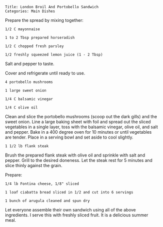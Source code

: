 ~~~ recipe-info
Title: London Broil And Portobello Sandwich
Categories: Main Dishes
~~~

Prepare the spread by mixing together:

~~~ recipe-ingredients
1/2 C mayonnaise

1 to 2 Tbsp prepared horseradish

1/2 C chopped fresh parsley

1/2 freshly squeezed lemon juice (1 - 2 Tbsp)
~~~

Salt and pepper to taste.

Cover and refrigerate until ready to use.

~~~ recipe-ingredients
4 portobello mushrooms

1 large sweet onion

1/4 C balsamic vinegar

1/4 C olive oil
~~~

Clean and slice the portobello mushrooms (scoop out the dark gills) and the sweet onion.  Line a
large baking sheet with foil and spread out the sliced vegetables in a single layer, toss with the
balsamic vinegar, olive oil, and salt and pepper.  Bake in a 400 degree oven for 10 minutes or
until vegetables are tender.  Place in a serving bowl and set aside to cool slightly.

~~~ recipe-ingredients
1 1/2 lb flank steak
~~~

Brush the prepared flank steak with olive oil and sprinkle with salt and pepper.  Grill to the
desired doneness.  Let the steak rest for 5 minutes and slice thinly against the grain.

Prepare:

~~~ recipe-ingredients
1/4 lb Fontina cheese, 1/8" sliced

1 loaf ciabatta bread sliced in 1/2 and cut into 6 servings

1 bunch of arugula cleaned and spun dry
~~~

Let everyone assemble their own sandwich using all of the above ingredients.  I serve this with
freshly sliced fruit.  It is a delicious summer meal.
